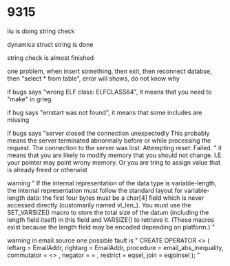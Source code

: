 # 9315

liu is doing string check

dynamica struct string is done

string check is almost finished

one problem, when insert something, then exit, then reconnect databse, then "select * from table", error will shows, do not know why

if bugs says "wrong ELF class: ELFCLASS64", it means that you need to "make" in grieg.

if bug says "errstart was not found", it means that some includes are missing

if bugs says "server closed the connection unexpectedly
	This probably means the server terminated abnormally
	before or while processing the request.
The connection to the server was lost. Attempting reset: Failed.
"
it means that you are likely to modify memory that you should not change. I.E. your pointer may point wrony memory. Or you are tring 
to assign value that is already freed or otherwist


warning 
"
If the internal representation of the data type is variable-length, the internal representation must follow the standard layout for variable-length data: the first four bytes must be a char[4] field which is never accessed directly (customarily named vl_len_). You must use the SET_VARSIZE() macro to store the total size of the datum (including the length field itself) in this field and VARSIZE() to retrieve it. (These macros exist because the length field may be encoded depending on platform.)
"

warning 
in email.source
one possible fault is "
CREATE OPERATOR <> (
   leftarg = EmailAddr, rightarg = EmailAddr, procedure = email_abs_inequality,
   commutator = <> ,
   negator = = ,
   restrict = eqsel, join = eqjoinsel
);
"
